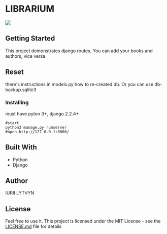 # LIBRARIUM
![](bookAuthorsapp/static/img/demo.png)

## Getting Started
This project demonstrates django routes. You can add your books and authors, vice versa


## Reset
there's instructions in models.py how to re-created db. Or you can use db-backup.sqlite3


### Installing
must have pyton 3+, django 2.2.4+
```
#start
python3 manage.py runserver
#open http://127.0.0.1:8000/
```

## Built With
* Python
* Django

## Author

IURII LYTVYN

## License

Feel free to use it. This project is licensed under the MIT License - see the [LICENSE.md](LICENSE.md) file for details

